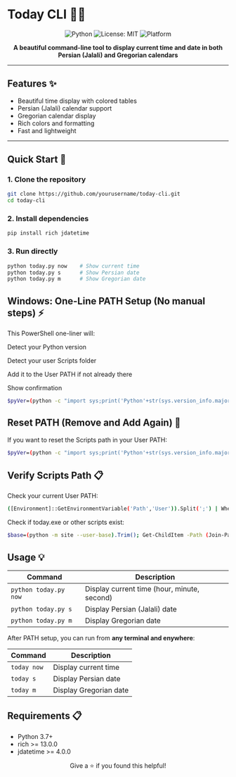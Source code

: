 # Today CLI 📅⏰

<div align="center">

![Python](https://img.shields.io/badge/python-3.7+-blue.svg)
![License: MIT](https://img.shields.io/badge/License-MIT-yellow.svg)
![Platform](https://img.shields.io/badge/platform-Windows%20%7C%20Linux%20%7C%20macOS-lightgrey)

**A beautiful command-line tool to display current time and date in both Persian (Jalali) and Gregorian calendars**

</div>

---

## Features ✨

- Beautiful time display with colored tables
- Persian (Jalali) calendar support
- Gregorian calendar display  
- Rich colors and formatting
- Fast and lightweight

---

## Quick Start 🚀

### 1. Clone the repository
```bash
git clone https://github.com/yourusername/today-cli.git
cd today-cli
```

### 2. Install dependencies
```bash
pip install rich jdatetime

```

### 3. Run directly
```bash
python today.py now    # Show current time
python today.py s      # Show Persian date  
python today.py m      # Show Gregorian date
```

## Windows: One-Line PATH Setup (No manual steps) ⚡

This PowerShell one-liner will:

Detect your Python version

Detect your user Scripts folder

Add it to the User PATH if not already there

Show confirmation
```bash
$pyVer=(python -c "import sys;print('Python'+str(sys.version_info.major)+str(sys.version_info.minor))"); $scripts=Join-Path $env:APPDATA "Python\$pyVer\Scripts"; Write-Host "🔹 Python version: $pyVer"; Write-Host "🔹 Scripts path: $scripts"; if (Test-Path $scripts) { if (-not (([Environment]::GetEnvironmentVariable('Path','User')).Split(';') -contains $scripts)) { [Environment]::SetEnvironmentVariable('Path', [Environment]::GetEnvironmentVariable('Path','User') + ';' + $scripts, 'User'); Write-Host "✅ Added $scripts to user PATH. Restart terminal to use 'today'."; } else { Write-Host "ℹ️ $scripts is already in PATH."; } } else { Write-Host "❌ Scripts folder not found! Make sure pip is installed." }
```

## Reset PATH (Remove and Add Again) 🔄

If you want to reset the Scripts path in your User PATH:

```bash
$pyVer=(python -c "import sys;print('Python'+str(sys.version_info.major)+str(sys.version_info.minor))"); $scripts=Join-Path $env:APPDATA "Python\$pyVer\Scripts"; $current=([Environment]::GetEnvironmentVariable('Path','User')).Split(';') | Where-Object {$_ -ne $scripts}; [Environment]::SetEnvironmentVariable('Path', ($current -join ';') + ';' + $scripts, 'User'); Write-Host "🔄 Reset done: $scripts is now only once in PATH. Restart terminal."
```

## Verify Scripts Path 📋

Check your current User PATH:

```bash
([Environment]::GetEnvironmentVariable('Path','User')).Split(';') | Where-Object { $_ -ne '' }
```

Check if today.exe or other scripts exist:

```bash
$base=(python -m site --user-base).Trim(); Get-ChildItem -Path (Join-Path $base 'Scripts') -Filter "today*" -ErrorAction SilentlyContinue | Format-Table Name,FullName
```

## Usage 💡

| Command             | Description                          |
|--------------------|--------------------------------------|
| `python today.py now` | Display current time (hour, minute, second) |
| `python today.py s`   | Display Persian (Jalali) date       |
| `python today.py m`   | Display Gregorian date              |

After PATH setup, you can run from **any terminal and enywhere**:

| Command | Description |
|---------|-------------|
| `today now` | Display current time |
| `today s`   | Display Persian date |
| `today m`   | Display Gregorian date |


## Requirements 📋

- Python 3.7+
- rich >= 13.0.0
- jdatetime >= 4.0.0

<div align="center">
Give a ⭐ if you found this helpful!
</div>

